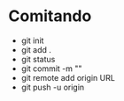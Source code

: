 # Comitando

- git init
- git add .
- git status
- git commit -m ""
- git remote add origin URL
- git push -u origin <branch>